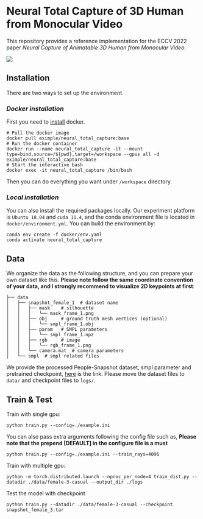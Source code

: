 # Neural Total Capture of 3D Human from Monocular Video

This repository provides a reference implementation for the ECCV 2022 paper *Neural Capture of Animatable 3D Human from Monocular Video*.


![](media/teaser.gif)


## Installation

There are two ways to set up the environment.

### *Docker installation* 

First you need to [install](https://docs.docker.com/engine/install/) docker.

```
# Pull the docker image
docker pull eximple/neural_total_capture:base
# Run the docker container
docker run --name neural_total_capture -it --mount type=bind,source=/${pwd},target=/workspace --gpus all -d eximple/neural_total_capture:base
# Start the interactive bash
docker exec -it neural_total_capture /bin/bash
```

Then you can do everything you want under `/workspace` directory.

### *Local installation*

You can also install the required packages locally. Our experiment platform is `Ubuntu 18.04` and `cuda 11.4`, and the  conda environment file is located in `docker/environment.yml`. You can build the environment by:

```
conda env create -f docker/env.yaml
conda activate neural_total_capture
```

## Data

We organize the data as the following structure, and you can prepare your own dataset like this. **Please note follow the same coordinate convention of your data, and I strongly recommend to visualize 2D keypoints at first**:

```                    
├── data
│   ├── snapshot_female_1  # dataset name 
│   │   ├── mask    # silhouette
│   │   │   └── mask_frame_1.png
│   │   ├── obj     # ground truth mesh vertices (optional)
│   │   │   └── smpl_frame_1.obj
│   │   ├── param   # SMPL parameters
│   │   │   └── smpl_frame_1.npz
│   │   ├── rgb     # image
│   │   │   └── rgb_frame_1.png
│   │   └── camera.mat  # camera parameters
│   └── smpl  # smpl related files
```

We provide the processed People-Snapshot dataset, smpl parameter and pretrained checkpoint, [here](https://drive.google.com/drive/folders/1UHKTtxznHH5iTSmhmE_mC2tnVJudbrjv?usp=sharing) is the link. Please move the dataset files to `data/` and checkpoint files to `logs/`.

## Train & Test

Train with single gpu:
```
python train.py --config=./example.ini 
```

You can also pass extra arguments following the config file such as, **Please note that the prepend [DEFAULT] in the configure file is a must**
```
python train.py --config=./example.ini --train_rays=4096
```

Train with multiple gpu:
```
python -m torch.distributed.launch --nproc_per_node=4 train_dist.py --datadir ./data/female-3-casual --output_dir ./logs
```

Test the model with checkpoint
```
python train.py --datadir ./data/female-3-casual --checkpoint snapshot_female_3.tar
```
